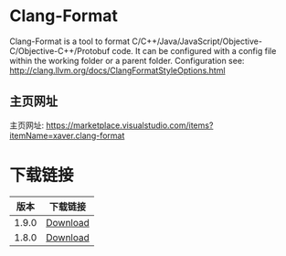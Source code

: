 # Clang-Format

Clang-Format is a tool to format C/C++/Java/JavaScript/Objective-C/Objective-C++/Protobuf code. It can be configured with a config file within the working folder or a parent folder. Configuration see: http://clang.llvm.org/docs/ClangFormatStyleOptions.html

## 主页网址
主页网址: https://marketplace.visualstudio.com/items?itemName=xaver.clang-format


# 下载链接

| 版本      | 下载链接 |
| ----------- | ----------- |
| 1.9.0     | [Download](https://marketplace.visualstudio.com/_apis/public/gallery/publishers/xaver/vsextensions/clang-format/1.9.0/vspackage)    |
| 1.8.0   | [Download](https://marketplace.visualstudio.com/_apis/public/gallery/publishers/xaver/vsextensions/clang-format/1.8.0/vspackage)      |